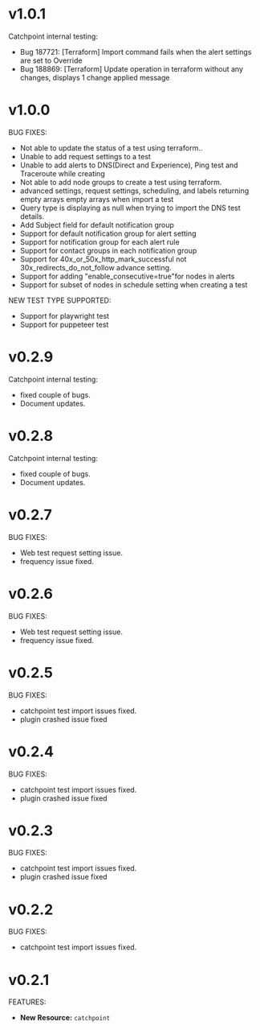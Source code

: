 # v1.0.1

Catchpoint internal testing:

* Bug 187721: [Terraform] Import command fails when the alert settings are set to Override
* Bug 188869: [Terraform] Update operation in terraform without any changes, displays 1 change applied message

# v1.0.0

BUG FIXES:

* Not able to update the status of a test using terraform..
* Unable to add request settings to a test
* Unable to add alerts to DNS(Direct and Experience), Ping test and Traceroute while creating
* Not able to add node groups to create a test using terraform.
* advanced settings, request settings, scheduling, and labels returning empty arrays empty arrays when import a test
* Query type is displaying as null when trying to import the DNS test details.
* Add Subject field for default notification group
* Support for default notification group for alert setting
* Support for notification group for each alert rule
* Support for contact groups in each notification group
* Support for 40x_or_50x_http_mark_successful not 30x_redirects_do_not_follow advance setting.
* Support for adding "enable_consecutive=true"for nodes in alerts
* Support for subset of nodes in schedule setting when creating a test

NEW TEST TYPE SUPPORTED: 

* Support for playwright test
* Support for puppeteer test


# v0.2.9

Catchpoint internal testing:

* fixed couple of bugs.
* Document updates.

# v0.2.8

Catchpoint internal testing:

* fixed couple of bugs.
* Document updates.

# v0.2.7

BUG FIXES:

* Web test request setting issue.
* frequency issue fixed.

# v0.2.6

BUG FIXES:

* Web test request setting issue.
* frequency issue fixed.


# v0.2.5

BUG FIXES:

* catchpoint test import issues fixed.
* plugin crashed issue fixed
# v0.2.4

BUG FIXES:

* catchpoint test import issues fixed.
* plugin crashed issue fixed

# v0.2.3

BUG FIXES:

* catchpoint test import issues fixed.
* plugin crashed issue fixed

# v0.2.2

BUG FIXES:

* catchpoint test import issues fixed.

# v0.2.1

FEATURES:

* **New Resource:** `catchpoint`
